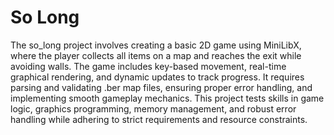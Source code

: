 # So Long

The so_long project involves creating a basic 2D game using MiniLibX, where the player collects all items on a map and reaches the exit while avoiding walls. The game includes key-based movement, real-time graphical rendering, and dynamic updates to track progress. It requires parsing and validating .ber map files, ensuring proper error handling, and implementing smooth gameplay mechanics. This project tests skills in game logic, graphics programming, memory management, and robust error handling while adhering to strict requirements and resource constraints.

